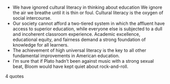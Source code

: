  - We have ignored cultural literacy in thinking about education We ignore the air we breathe until it is thin or foul. Cultural literacy is the oxygen of social intercourse.
 - Our society cannot afford a two-tiered system in which the affluent have access to superior education, while everyone else is subjected to a dull and incoherent classroom experience. Academic excellence, educational equity, and fairness demand a strong foundation of knowledge for all learners.
 - The achievement of high universal literacy is the key to all other fundamental improvements in American education.
 - I’m sure that if Plato hadn’t been against music with a strong sexual beat, Bloom would have kept quiet about rock-and-roll.

4 quotes